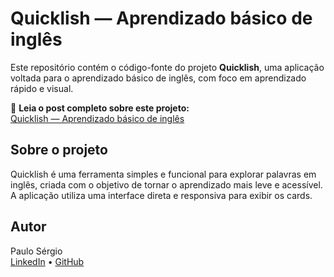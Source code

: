 # Quicklish — Aprendizado básico de inglês

Este repositório contém o código-fonte do projeto **Quicklish**, uma aplicação voltada para o aprendizado básico de inglês, com foco em aprendizado rápido e visual.

🔗 **Leia o post completo sobre este projeto:**  
[Quicklish — Aprendizado básico de inglês](https://commit-blog-paulodev.vercel.app/topicos/quicklish-aprendizado-basico-de-ingles)

## Sobre o projeto

Quicklish é uma ferramenta simples e funcional para explorar palavras em inglês, criada com o objetivo de tornar o aprendizado mais leve e acessível. A aplicação utiliza uma interface direta e responsiva para exibir os cards.

## Autor

Paulo Sérgio  
[LinkedIn](https://www.linkedin.com/in/paulosergioelf) • [GitHub](https://github.com/pauloelf)

